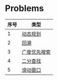 # Problems

| 序号 | 类型                        |
| ---- | --------------------------- |
| 1    | [动态规划](DynamicPlanning) |
| 2    | [回溯](Backtrack)           |
| 3    | [广度优先搜索](BFS)         |
| 4    | [二分查找](BinarySearch)    |
| 5    | [滑动窗口](SlidingWindow)   |

